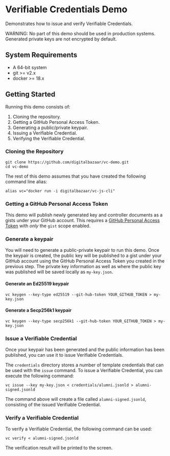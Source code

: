 # Verifiable Credentials Demo

Demonstrates how to issue and verify Verifiable Credentials.

WARNING: No part of this demo should be used in production systems.
         Generated private keys are not encrypted by default.

## System Requirements

- A 64-bit system
- git >= v2.x
- docker >= 18.x

## Getting Started

Running this demo consists of:

1. Cloning the repository.
2. Getting a GitHub Personal Access Token.
3. Generating a public/private keypair.
4. Issuing a Verifiable Credential.
5. Verifying the Verifiable Credential.

### Cloning the Repository

```
git clone https://github.com/digitalbazaar/vc-demo.git
cd vc-demo
```

The rest of this demo assumes that you have created the following command
line alias:

```
alias vc="docker run -i digitalbazaar/vc-js-cli"
```

### Getting a GitHub Personal Access Token

This demo will publish newly generated key and controller documents as a gists
under your GitHub account. This requires a
[GitHub Personal Access Token](https://help.github.com/en/articles/creating-a-personal-access-token-for-the-command-line)
with *only* the `gist` scope enabled.

### Generate a keypair

You will need to generate a public-private keypair to run this demo.
Once the keypair is created, the public key will be published to
a gist under your GitHub account using the GitHub Personal Access
Token you created in the previous step. The private key information
as well as where the public key was published will be saved locally
as `my-key.json`.

#### Generate an Ed25519 keypair
```
vc keygen --key-type ed25519 --git-hub-token YOUR_GITHUB_TOKEN > my-key.json
```
#### Generate a Secp256k1 keypair
```
vc keygen --key-type secp256k1 --git-hub-token YOUR_GITHUB_TOKEN > my-key.json
```

### Issue a Verifiable Credential

Once your keypair has been generated and the public information
has been published, you can use it to issue Verifiable Credentials.

The `credentials` directory stores a number of template credentials
that can be used with the `issue` command. To issue a
Verifiable Credential, you can execute the following command:

```
vc issue --key my-key.json < credentials/alumni.jsonld > alumni-signed.jsonld
```

The command above will create a file called `alumni-signed.jsonld`,
consisting of the issued Verifiable Credential.

### Verify a Verifiable Credential

To verify a Verifiable Credential, the following command can be used:

```
vc verify < alumni-signed.jsonld
```

The verification result will be printed to the screen.
